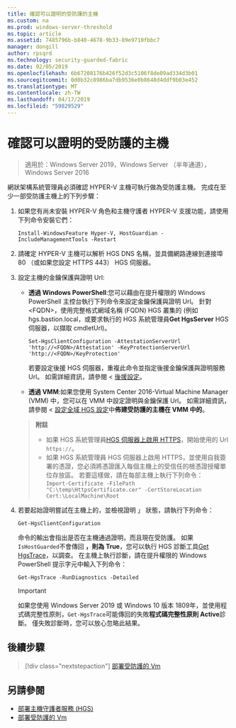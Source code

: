 ```yaml
---
title: 確認可以證明的受防護的主機
ms.custom: na
ms.prod: windows-server-threshold
ms.topic: article
ms.assetid: 7485796b-b840-4678-9b33-89e9710fbbc7
manager: dongill
author: rpsqrd
ms.technology: security-guarded-fabric
ms.date: 02/05/2019
ms.openlocfilehash: 6b67208176b426f52d3c5106f8de09ad334d3b01
ms.sourcegitcommit: 0d0b32c8986ba7db9536e0b8648d4ddf9b03e452
ms.translationtype: MT
ms.contentlocale: zh-TW
ms.lasthandoff: 04/17/2019
ms.locfileid: "59829529"
---
```

# <a name="confirm-guarded-hosts-can-attest"></a>確認可以證明的受防護的主機 

>適用於：Windows Server 2019，Windows Server （半年通道），Windows Server 2016


網狀架構系統管理員必須確認 HYPER-V 主機可執行做為受防護主機。 完成在至少一部受防護主機上的下列步驟：

1.  如果您有尚未安裝 HYPER-V 角色和主機守護者 HYPER-V 支援功能，請使用下列命令安裝它們：

        Install-WindowsFeature Hyper-V, HostGuardian -IncludeManagementTools -Restart

2.  請確定 HYPER-V 主機可以解析 HGS DNS 名稱，並具備網路連線到連接埠 80 （或如果您設定 HTTPS 443） HGS 伺服器。

2.  設定主機的金鑰保護與證明 Url:

    - **透過 Windows PowerShell**:您可以藉由在提升權限的 Windows PowerShell 主控台執行下列命令來設定金鑰保護與證明 Url。 針對&lt;FQDN&gt;，使用完整格式網域名稱 (FQDN) HGS 叢集的 (例如 hgs.bastion.local，或要求執行的 HGS 系統管理員**Get HgsServer** HGS 伺服器，以擷取 cmdletUrl)。

        `Set-HgsClientConfiguration -AttestationServerUrl 'http://<FQDN>/Attestation' -KeyProtectionServerUrl 'http://<FQDN>/KeyProtection'`

        若要設定後援 HGS 伺服器，重複此命令並指定後援金鑰保護與證明服務 Url。 如需詳細資訊，請參閱 <<c0> [ 後援設定](guarded-fabric-manage-branch-office.md#fallback-configuration)。 

    - **透過 VMM**:如果您使用 System Center 2016-Virtual Machine Manager (VMM) 中，您可以在 VMM 中設定證明與金鑰保護 Url。 如需詳細資訊，請參閱 <<c0> [ 設定全域 HGS 設定](https://technet.microsoft.com/system-center-docs/vmm/scenario/guarded-hosts#configure-global-hgs-settings)中**佈建受防護的主機在 VMM 中的**。
    
    >**附註**
    > - 如果 HGS 系統管理員[HGS 伺服器上啟用 HTTPS](guarded-fabric-configure-hgs-https.md)，開始使用的 Url `https://`。
    > - 如果 HGS 系統管理員 HGS 伺服器上啟用 HTTPS，並使用自我簽署的憑證，您必須將憑證匯入每個主機上的受信任的根憑證授權單位存放區。 若要這樣做，請在每部主機上執行下列命令：<br>
        `Import-Certificate -FilePath "C:\temp\HttpsCertificate.cer" -CertStoreLocation Cert:\LocalMachine\Root`
    
3.  若要起始證明嘗試在主機上的，並檢視證明 」 狀態，請執行下列命令：

        Get-HgsClientConfiguration

    命令的輸出會指出是否在主機通過證明，而且現在受防護。 如果`IsHostGuarded`不會傳回 **，則為 True**，您可以執行 HGS 診斷工具[Get HgsTrace](https://technet.microsoft.com/library/mt718831.aspx)，以調查。 在主機上執行診斷，請在提升權限的 Windows PowerShell 提示字元中輸入下列命令：

        Get-HgsTrace -RunDiagnostics -Detailed

    > [!IMPORTANT]
    > 如果您使用 Windows Server 2019 或 Windows 10 版本 1809年，並使用程式碼完整性原則，`Get-HgsTrace`可能傳回的失敗**程式碼完整性原則 Active**診斷。
    > 僅失敗診斷時，您可以放心忽略此結果。

## <a name="next-step"></a>後續步驟

>[!div class="nextstepaction"]
[部署受防護的 Vm](guarded-fabric-configuration-scenarios-for-shielded-vms-overview.md)

## <a name="see-also"></a>另請參閱

- [部署主機守護者服務 (HGS)](guarded-fabric-deploying-hgs-overview.md)
- [部署受防護的 Vm](guarded-fabric-configuration-scenarios-for-shielded-vms-overview.md)

